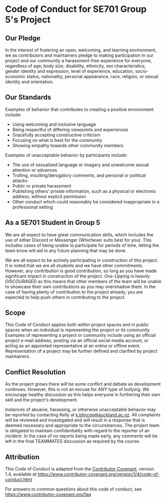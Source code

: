 # Code of Conduct for SE701 Group 5's Project

## Our Pledge

In the interest of fostering an open, welcoming, and learning environment, we as
contributors and maintainers pledge to making participation in our project and
our community a harassment-free experience for everyone, regardless of age, body
size, disability, ethnicity, sex characteristics, gender identity and expression,
level of experience, education, socio-economic status, nationality, personal
appearance, race, religion, or sexual identity and orientation.

## Our Standards

Examples of behavior that contributes to creating a positive environment
include:

* Using welcoming and inclusive language
* Being respectful of differing viewpoints and experiences
* Gracefully accepting constructive criticism
* Focusing on what is best for the community
* Showing empathy towards other community members

Examples of unacceptable behavior by participants include:

* The use of sexualized language or imagery and unwelcome sexual attention or
 advances
* Trolling, insulting/derogatory comments, and personal or political attacks
* Public or private harassment
* Publishing others' private information, such as a physical or electronic
 address, without explicit permission
* Other conduct which could reasonably be considered inappropriate in a
 professional setting

## As a SE701 Student in Group 5

We are all expect to have great communication skills, which includes the use of either Discord or Messenger
(Whichever suits best for you). This includes cases of being unable to participate for periods of time, 
letting the team know will aid in any future planning that may be done.

We are all expect to be actively participating in construction of this project. It is noted that we are all
students and we have other commitments. However, any contribution is good contribution, so long as you
have made significant impact in construction of the project. *One-Upping* is heavily *DISCOURAGED* as this
means that other members of the team will be unable to showcase their own contributions as you may overshadow
them. In the case of having plenty of contribution to the project already, you are expected to help push
others in contributing to the project.

## Scope

This Code of Conduct applies both within project spaces and in public spaces
when an individual is representing the project or its community. Examples of
representing a project or community include using an official project e-mail
address, posting via an official social media account, or acting as an appointed
representative at an online or offline event. Representation of a project may be
further defined and clarified by project maintainers.

## Conflict Resolution

As the project grows there *will* be some conflict and debate as development continues.
However, this is not an excuse for *ANY* type of bullying. We encourage healthy discussion
as this helps everyone in furthering their own skill and the project's development.

Instances of abusive, harassing, or otherwise unacceptable behavior may be
reported by contacting Kelly at k.blincoe@auckland.ac.nz. All
complaints will be reviewed and investigated and will result in a response that
is deemed necessary and appropriate to the circumstances. The project team is
obligated to maintain confidentiality with regard to the reporter of an incident.
In the case of no reports being made early, any comments will be left in the final
TEAMMATES discussion as required by the course.

## Attribution

This Code of Conduct is adapted from the [Contributor Covenant][homepage], version 1.4,
available at https://www.contributor-covenant.org/version/1/4/code-of-conduct.html

[homepage]: https://www.contributor-covenant.org

For answers to common questions about this code of conduct, see
https://www.contributor-covenant.org/faq
